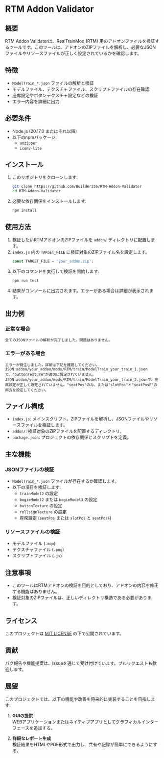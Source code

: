 
# RTM Addon Validator

## 概要
RTM Addon Validatorは、RealTrainMod (RTM) 用のアドオンファイルを検証するツールです。このツールは、アドオンのZIPファイルを解析し、必要なJSONファイルやリソースファイルが正しく設定されているかを確認します。

## 特徴
- `ModelTrain_*.json` ファイルの解析と検証
- モデルファイル、テクスチャファイル、スクリプトファイルの存在確認
- 座席設定やボタンテクスチャ設定などの検証
- エラー内容を詳細に出力

## 必要条件
- Node.js (20.17.0 またはそれ以降)
- 以下のnpmパッケージ:
  - `unzipper`
  - `iconv-lite`

## インストール
1. このリポジトリをクローンします:
   ```bash
   git clone https://github.com/Builder256/RTM-Addon-Validator
   cd RTM-Addon-Validator
   ```
2. 必要な依存関係をインストールします:
   ```bash
   npm install
   ```

## 使用方法
1. 検証したいRTMアドオンのZIPファイルを `addon/` ディレクトリに配置します。
2. `index.js` 内の `TARGET_FILE` に検証対象のZIPファイル名を設定します。
   ```javascript
   const TARGET_FILE = 'your_addon.zip';
   ```
3. 以下のコマンドを実行して検証を開始します:
   ```bash
   npm run test
   ```
4. 結果がコンソールに出力されます。エラーがある場合は詳細が表示されます。

## 出力例
### 正常な場合
```
全てのJSONファイルの解析が完了しました。問題はありません。
```

### エラーがある場合
```
エラーが発生しました。詳細は下記を確認してください。
JSON:addon/your_addon/mods/RTM/train/ModelTrain_your_train_1.jsonで、"buttonTexture"が適切に設定されていません。
JSON:addon/your_addon/mods/RTM/train/ModelTrain_your_train_2.jsonで、座席設定が正しく設定されていません。"seatPos"のみ、または"slotPos"と"seatPosF"の両方を設定してください。
```

## ファイル構成
- `index.js`: メインスクリプト。ZIPファイルを解析し、JSONファイルやリソースファイルを検証します。
- `addon/`: 検証対象のZIPファイルを配置するディレクトリ。
- `package.json`: プロジェクトの依存関係とスクリプトを定義。

## 主な機能
### JSONファイルの検証
- `ModelTrain_*.json` ファイルが存在するか確認します。
- 以下の項目を検証します:
  - `trainModel2` の設定
  - `bogieModel2` または `bogieModel3` の設定
  - `buttonTexture` の設定
  - `rollsignTexture` の設定
  - 座席設定 (`seatPos` または `slotPos` と `seatPosF`)

### リソースファイルの検証
- モデルファイル (`.mqo`)
- テクスチャファイル (`.png`)
- スクリプトファイル (`.js`)

## 注意事項
- このツールはRTMアドオンの検証を目的としており、アドオンの内容を修正する機能はありません。
- 検証対象のZIPファイルは、正しいディレクトリ構造である必要があります。

## ライセンス
このプロジェクトは [MIT LICENSE](LICENSE.txt) の下で公開されています。

## 貢献
バグ報告や機能提案は、Issueを通じて受け付けています。プルリクエストも歓迎します。

## 展望
このプロジェクトでは、以下の機能や改善を将来的に実装することを目指します:

1. **GUIの提供**  
   WEBアプリケーションまたはネイティブアプリとしてグラフィカルインターフェースを追加する。

2. **詳細なレポート生成**  
   検証結果をHTMLやPDF形式で出力し、共有や記録が簡単にできるようにする。